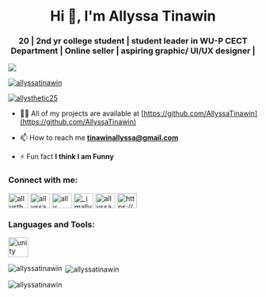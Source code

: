 <h1 align="center">Hi 👋, I'm Allyssa Tinawin</h1>
<h3 align="center">20 | 2nd yr college student | student leader in WU-P CECT Department | Online seller | aspiring graphic/ UI/UX designer |</h3>

<p align="left"> <img src="[274509149_2102916316541661_9026974011506740153_n.jpg](https://www.facebook.com/photo/?fbid=2588517027981585&set=a.103771416456171)" /> </p>

<p align="left"> <a href="https://github.com/ryo-ma/github-profile-trophy"><img src="https://github-profile-trophy.vercel.app/?username=allyssatinawin" alt="allyssatinawin" /></a> </p>

<p align="left"> <a href="https://twitter.com/allysthetic25" target="blank"><img src="https://img.shields.io/twitter/follow/allysthetic25?logo=twitter&style=for-the-badge" alt="allysthetic25" /></a> </p>

- 👨‍💻 All of my projects are available at [https://github.com/AllyssaTinawin](https://github.com/AllyssaTinawin)

- 📫 How to reach me **tinawinallyssa@gmail.com**

- ⚡ Fun fact **I think I am Funny**

<h3 align="left">Connect with me:</h3>
<p align="left">
<a href="https://twitter.com/allysthetic25" target="blank"><img align="center" src="https://raw.githubusercontent.com/rahuldkjain/github-profile-readme-generator/master/src/images/icons/Social/twitter.svg" alt="allysthetic25" height="30" width="40" /></a>
<a href="https://linkedin.com/in/allyssa tinawin" target="blank"><img align="center" src="https://raw.githubusercontent.com/rahuldkjain/github-profile-readme-generator/master/src/images/icons/Social/linked-in-alt.svg" alt="allyssa tinawin" height="30" width="40" /></a>
<a href="https://fb.com/ally" target="blank"><img align="center" src="https://raw.githubusercontent.com/rahuldkjain/github-profile-readme-generator/master/src/images/icons/Social/facebook.svg" alt="ally" height="30" width="40" /></a>
<a href="https://instagram.com/_imally" target="blank"><img align="center" src="https://raw.githubusercontent.com/rahuldkjain/github-profile-readme-generator/master/src/images/icons/Social/instagram.svg" alt="_imally" height="30" width="40" /></a>
<a href="https://www.youtube.com/c/allyssa tinawin" target="blank"><img align="center" src="https://raw.githubusercontent.com/rahuldkjain/github-profile-readme-generator/master/src/images/icons/Social/youtube.svg" alt="allyssa tinawin" height="30" width="40" /></a>
<a href="https://discord.gg/https://discord.gg/jSs9R4VX" target="blank"><img align="center" src="https://raw.githubusercontent.com/rahuldkjain/github-profile-readme-generator/master/src/images/icons/Social/discord.svg" alt="https://discord.gg/jSs9R4VX" height="30" width="40" /></a>
</p>

<h3 align="left">Languages and Tools:</h3>
<p align="left"> <a href="https://unity.com/" target="_blank" rel="noreferrer"> <img src="https://www.vectorlogo.zone/logos/unity3d/unity3d-icon.svg" alt="unity" width="40" height="40"/> </a> </p>

<p><img align="left" src="https://github-readme-stats.vercel.app/api/top-langs?username=allyssatinawin&show_icons=true&locale=en&layout=compact" alt="allyssatinawin" /></p>

<p>&nbsp;<img align="center" src="https://github-readme-stats.vercel.app/api?username=allyssatinawin&show_icons=true&locale=en" alt="allyssatinawin" /></p>

<p><img align="center" src="https://github-readme-streak-stats.herokuapp.com/?user=allyssatinawin&" alt="allyssatinawin" /></p>

